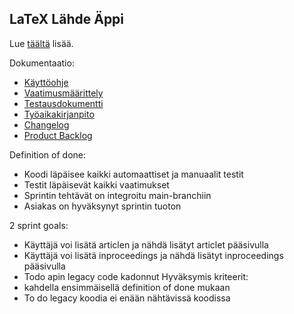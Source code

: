 ## LaTeX Lähde Äppi

Lue [täältä](https://ohjelmistotuotanto-hy.github.io/flask/) lisää.

Dokumentaatio:
- [Käyttöohje](./Dokumentaatio/Kayttoohje.md)
- [Vaatimusmäärittely](./Dokumentaatio/Vaatimusmaarittely.md)
- [Testausdokumentti](./Dokumentaatio/Testaus.md)
- [Työaikakirjanpito](./Dokumentaatio/Tuntikirjanpito.md)
- [Changelog](./Dokumentaatio/Changelog.md)
- [Product Backlog](https://helsinkifi-my.sharepoint.com/:x:/g/personal/nbleo_ad_helsinki_fi/EQHXOMkKRR9HoHAqoGDRjTQBO5WE0JgBWxgEZlVUB0VPGQ?e=zgXIkE)


Definition of done:
* Koodi läpäisee kaikki automaattiset ja manuaalit testit
* Testit läpäisevät kaikki vaatimukset
* Sprintin tehtävät on integroitu main-branchiin
* Asiakas on hyväksynyt sprintin tuoton

2 sprint goals:
* Käyttäjä voi lisätä articlen ja nähdä lisätyt articlet pääsivulla
* Käyttäjä voi lisätä inproceedings ja nähdä lisätyt inproceedings pääsivulla
* Todo apin legacy code kadonnut
Hyväksymis kriteerit:
* kahdella ensimmäisellä definition of done mukaan
* To do legacy koodia ei enään nähtävissä koodissa
  

